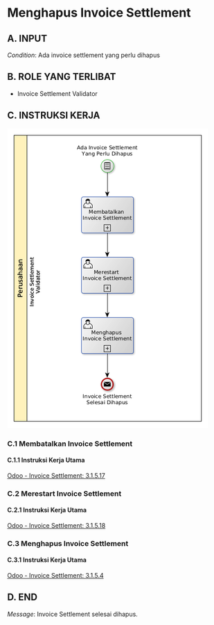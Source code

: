 # Menghapus Invoice Settlement

## <a name="input">A. INPUT</a>

*Condition*: Ada invoice settlement yang perlu dihapus

## <a name="role">B. ROLE YANG TERLIBAT</a>

* Invoice Settlement Validator

## <a name="instruksi">C. INSTRUKSI KERJA</a>

![](../img/prosedur-kerja/menghapus-invoice-settlement.png)

### C.1 Membatalkan Invoice Settlement

#### C.1.1 Instruksi Kerja Utama

[Odoo - Invoice Settlement: 3.1.5.17](../transaksi/invoice-settlement/batal.md)

### C.2 Merestart Invoice Settlement

#### C.2.1 Instruksi Kerja Utama

[Odoo - Invoice Settlement: 3.1.5.18](../transaksi/invoice-settlement/restart.md)

### C.3 Menghapus Invoice Settlement

#### C.3.1 Instruksi Kerja Utama

[Odoo - Invoice Settlement: 3.1.5.4](../transaksi/invoice-settlement/menghapus.md)

## <a name="input">D. END</a>

*Message*: Invoice Settlement selesai dihapus.
